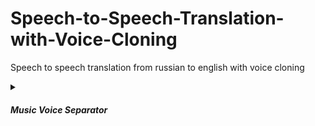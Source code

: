 # Speech-to-Speech-Translation-with-Voice-Cloning
Speech to speech translation from russian to english with voice cloning

<details>
  <summary><h5>Music Voice Separator</h5></summary>
  
[original](https://github.com/Allessyer/Speech-to-Speech-Translation-with-Voice-Cloning/assets/71093827/9e379394-520d-4a29-9e6a-78710d7682f1)

</details>
